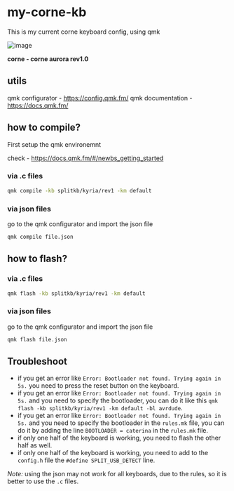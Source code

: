 # my-corne-kb
This is my current corne keyboard config, using qmk

![image](https://github.com/user-attachments/assets/84e2e3a7-2976-4122-8504-55c4369ff876)

**corne - corne aurora rev1.0**

## utils

qmk configurator - https://config.qmk.fm/
qmk documentation - https://docs.qmk.fm/

## how to compile?

First setup the qmk environemnt

check - https://docs.qmk.fm/#/newbs_getting_started

### via .c files

```bash
qmk compile -kb splitkb/kyria/rev1 -km default
```

### via json files

go to the qmk configurator and import the json file

```bash
qmk compile file.json
```

## how to flash?

### via .c files

```bash
qmk flash -kb splitkb/kyria/rev1 -km default
```

### via json files

go to the qmk configurator and import the json file

```bash
qmk flash file.json
```

## Troubleshoot
- if you get an error like `Error: Bootloader not found. Trying again in 5s.` you need to press the reset button on the keyboard.
- if you get an error like `Error: Bootloader not found. Trying again in 5s.` and you need to specify the bootloader, you can do it like this `qmk flash -kb splitkb/kyria/rev1 -km default -bl avrdude`.
- if you get an error like `Error: Bootloader not found. Trying again in 5s.` and you need to specify the bootloader in the `rules.mk` file, you can do it by adding the line `BOOTLOADER = caterina` in the `rules.mk` file.
- if only one half of the keyboard is working, you need to flash the other half as well.
- if only one half of the keyboard is working, you need to add to the `config.h` file the `#define SPLIT_USB_DETECT` line.

*Note:* using the json may not work for all keyboards, due to the rules, so it is better to use the `.c` files.
